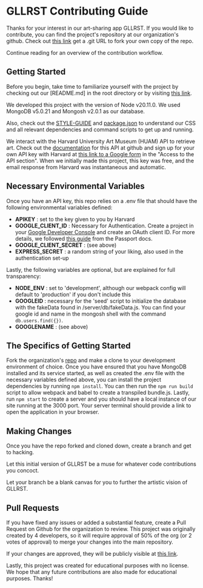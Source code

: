 # **GLLRST Contributing Guide**

Thanks for your interest in our art-sharing app GLLRST. If you would like to contribute, you can find the project's repository at our organization's github.  Check out [this link](https://github.com/Par-For-Loops/gallerist/) get a .git URL to fork your own copy of the repo.

Continue reading for an overview of the contribution workflow.

## **Getting Started**

Before you begin, take time to familiarize yourself with the project by checking out our [README.md] in the root directory or by visiting [this link](https://github.com/Par-For-Loops/gallerist/blob/main/README.md).

We developed this project with the version of Node v20.11.0.  We used MongoDB v5.0.21 and Mongosh v2.0.1 as our database.

Also, check out the [STYLE-GUIDE](https://github.com/Par-For-Loops/gallerist/blob/main/STYLE-GUIDE.md) and [package.json](https://github.com/Par-For-Loops/gallerist/blob/main/package.json) to understand our CSS and all relevant dependencies and command scripts to get up and running.

We interact with the Harvard University Art Museum (HUAM) API to retrieve art.  Check out the [documentation](https://github.com/harvardartmuseums/api-docs) for this API at github and sign up for your own API key with Harvard at [this link to a Google form](https://docs.google.com/forms/d/e/1FAIpQLSfkmEBqH76HLMMiCC-GPPnhcvHC9aJS86E32dOd0Z8MpY2rvQ/viewform) in the "Access to the API section". When we initially made this project, this key was free, and the email response from Harvard was instantaneous and automatic.

## **Necessary Environmental Variables**

Once you have an API key, this repo relies on a .env file that should have the following environmental variables defined:

- **APIKEY** : set to the key given to you by Harvard
- **GOOGLE_CLIENT_ID** : Necessary for Authentication.  Create a project in your [Google Developer Console](http://console.cloud.google.com/) and create an OAuth client ID. For more details, we followed [this guide](https://www.passportjs.org/tutorials/google/register/) from the Passport docs.
- **GOOGLE_CLIENT_SECRET** : (see above)
- **EXPRESS_SECRET** : a random string of your liking, also used in the authentication set-up

Lastly, the following variables are optional, but are explained for full transparency:

- **NODE_ENV** : set to 'development', although our webpack config will default to 'production' if you don't include this
- **GOOGLEID** : necessary for the 'seed' script to initialize the database with the fakeData found in /server/db/fakeData.js.  You can find your google id and name in the mongosh shell with the command `db.users.find({})`.
- **GOOGLENAME** : (see above)

## **The Specifics of Getting Started**

Fork the organization's [repo](https://github.com/Par-For-Loops/gallerist/) and make a clone to your development environment of choice.  Once you have ensured that you have MongoDB installed and its service started, as well as created the .env file with the necessary variables defined above, you can install the project dependencies by running `npm install`.  You can then run the `npm run build` script to allow webpack and babel to create a transpiled bundle.js.  Lastly, run `npm start` to create a server and you should have a local instance of our site running at the 3000 port. Your server terminal should provide a link to open the application in your browser.

## **Making Changes**

Once you have the repo forked and cloned down, create a branch and get to hacking. 

Let this initial version of GLLRST be a muse for whatever code contributions you concoct.

Let your branch be a blank canvas for you to further the artistic vision of GLLRST.

## **Pull Requests**

If you have fixed any issues or added a substantial feature, create a Pull Request on Github for the organization to review. This project was originally created by 4 developers, so it will require approval of 50% of the org (or 2 votes of approval) to merge your changes into the main repository.

If your changes are approved, they will be publicly visible at [this link](https://github.com/Par-For-Loops/gallerist/).

Lastly, this project was created for educational purposes with no license.  We hope that any future contributions are also made for educational purposes.  Thanks!
